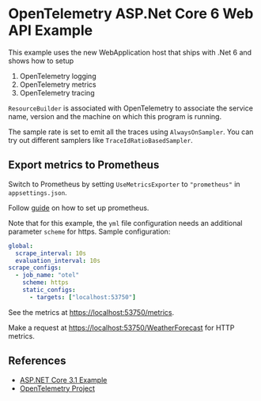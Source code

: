 # OpenTelemetry ASP.Net Core 6  Web API Example

This example uses the new WebApplication host that ships with .Net 6
and shows how to setup

1. OpenTelemetry logging
2. OpenTelemetry metrics
3. OpenTelemetry tracing

`ResourceBuilder` is associated with OpenTelemetry to associate the
service name, version and the machine on which this program is running.

The sample rate is set to emit all the traces using `AlwaysOnSampler`.
You can try out different samplers like `TraceIdRatioBasedSampler`.

## Export metrics to Prometheus

Switch to Prometheus by setting `UseMetricsExporter` to `"prometheus"` in `appsettings.json`.

Follow [guide](/docs/metrics/getting-started-prometheus-grafana/README.md#collect-metrics-using-prometheus)
on how to set up prometheus.

Note that for this example, the `yml` file configuration needs an additional
parameter `scheme` for https. Sample configuration:

```yaml
global:
  scrape_interval: 10s
  evaluation_interval: 10s
scrape_configs:
  - job_name: "otel"
    scheme: https
    static_configs:
      - targets: ["localhost:53750"]
```

See the metrics at [https://localhost:53750/metrics](https://localhost:53750/metrics).

Make a request at [https://localhost:53750/WeatherForecast](https://localhost:53750/WeatherForecast)
for HTTP metrics.

## References

* [ASP.NET Core 3.1 Example](https://github.com/open-telemetry/opentelemetry-dotnet/tree/98cb28974af43fc893ab80a8cead6e2d4163e144/examples/AspNetCore)
* [OpenTelemetry Project](https://opentelemetry.io/)
